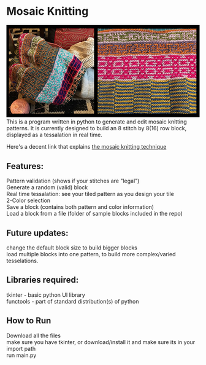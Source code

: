 # Mosaic Knitting

![I knit that](mosaic.jpg)
This is a program written in python to generate and edit mosaic knitting patterns. It is currently designed to build an 8 stitch by 8(16) row block, displayed as a tessalation in real time.

Here's a decent link that explains [the mosaic knitting technique](https://www.interweave.com/article/knitting/tech-tip-mosaic-knitting/)

## Features:

Pattern validation (shows if your stitches are "legal")  
Generate a random (valid) block  
Real time tessalation: see your tiled pattern as you design your tile  
2-Color selection  
Save a block (contains both pattern and color information)  
Load a block from a file (folder of sample blocks included in the repo)  

## Future updates:

change the default block size to build bigger blocks  
load multiple blocks into one pattern, to build more complex/varied tesselations.   

## Libraries required:
tkinter - basic python UI library  
functools - part of standard distribution(s) of python  

## How to Run
Download all the files    
make sure you have tkinter, or download/install it and make sure its in your import path  
run main.py  


